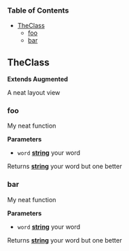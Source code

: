<!-- Generated by documentation.js. Update this documentation by updating the source code. -->

### Table of Contents

-   [TheClass](#theclass)
    -   [foo](#foo)
    -   [bar](#bar)

## TheClass

**Extends Augmented**

A neat layout view

### foo

My neat function

**Parameters**

-   `word` **[string](https://developer.mozilla.org/en-US/docs/Web/JavaScript/Reference/Global_Objects/String)** your word

Returns **[string](https://developer.mozilla.org/en-US/docs/Web/JavaScript/Reference/Global_Objects/String)** your word but one better

### bar

My neat function

**Parameters**

-   `word` **[string](https://developer.mozilla.org/en-US/docs/Web/JavaScript/Reference/Global_Objects/String)** your word

Returns **[string](https://developer.mozilla.org/en-US/docs/Web/JavaScript/Reference/Global_Objects/String)** your word but one better
